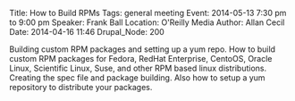 Title: How to Build RPMs
Tags: general meeting
Event: 2014-05-13 7:30 pm to 9:00 pm
Speaker: Frank Ball
Location: O'Reilly Media
Author: Allan Cecil
Date: 2014-04-16 11:46
Drupal_Node: 200

Building custom RPM packages and setting up a yum repo.
How to build custom RPM packages for Fedora, RedHat Enterprise, CentoOS, Oracle Linux, Scientific Linux, Suse, and other RPM based linux distributions.
Creating the spec file and package building.
Also how to setup a yum repository to distribute your packages.
